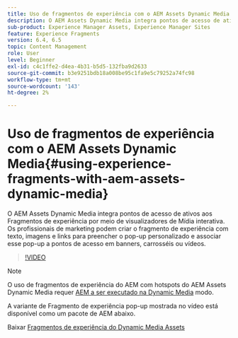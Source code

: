 ```yaml
---
title: Uso de fragmentos de experiência com o AEM Assets Dynamic Media
description: O AEM Assets Dynamic Media integra pontos de acesso de ativos aos Fragmentos de experiência por meio de visualizadores de Mídia interativa. Os profissionais de marketing podem criar o fragmento de experiência com texto, imagens e links para preencher o pop-up personalizado e associar esse pop-up a pontos de acesso em banners, carrosséis ou vídeos.
sub-product: Experience Manager Assets, Experience Manager Sites
feature: Experience Fragments
version: 6.4, 6.5
topic: Content Management
role: User
level: Beginner
exl-id: c4c1ffe2-d4ea-4b31-b5d5-132fba9d2633
source-git-commit: b3e9251bdb18a008be95c1fa9e5c79252a74fc98
workflow-type: tm+mt
source-wordcount: '143'
ht-degree: 2%

---
```


# Uso de fragmentos de experiência com o AEM Assets Dynamic Media{#using-experience-fragments-with-aem-assets-dynamic-media}

O AEM Assets Dynamic Media integra pontos de acesso de ativos aos Fragmentos de experiência por meio de visualizadores de Mídia interativa. Os profissionais de marketing podem criar o fragmento de experiência com texto, imagens e links para preencher o pop-up personalizado e associar esse pop-up a pontos de acesso em banners, carrosséis ou vídeos.

>[!VIDEO](https://video.tv.adobe.com/v/22115?quality=12&learn=on)

>[!NOTE]
>
>O uso de fragmentos de experiência do AEM com hotspots do AEM Assets Dynamic Media requer [AEM a ser executado na Dynamic Media](https://experienceleague.adobe.com/docs/) modo.

A variante de Fragmento de experiência pop-up mostrada no vídeo está disponível como um pacote de AEM abaixo.

Baixar [Fragmentos de experiência do Dynamic Media Assets](assets/experience-fragmentsdynamic-mediaassets-100.zip)
